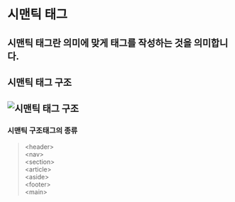 # 시맨틱 태그

## 시맨틱 태그란 의미에 맞게 태그를 작성하는 것을 의미합니다.

## 시맨틱 태그 구조
## ![시맨틱 태그 구조](https://img1.daumcdn.net/thumb/R1280x0/?scode=mtistory2&fname=https%3A%2F%2Fblog.kakaocdn.net%2Fdn%2FOorXy%2FbtqHjpTaVQM%2Fq3ZjIxnKarMf1Nwh3XcbeK%2Fimg.png)

### 시맨틱 구조태그의 종류
> \<header> <br>
> \<nav> <br>
> \<section> <br>
> \<article> <br>
> \<aside> <br>
> \<footer> <br>
> \<main> <br>
>